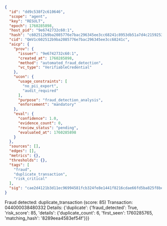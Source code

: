 ```json
{
  "id": "dd9c538f2c610646",
  "scope": "agent",
  "key": "RESULT",
  "epoch": 1760285898,
  "host_pid": "9e6742732c60:1",
  "hash": "c602512b9ba2085776e7bac296345ee3cc68241c8953db51a7d4c21592532bef",
  "cid": "QmV1c602512b9ba2085776e7bac296345ee3cc68241c",
  "aicp": {
    "prov": {
      "issuer": "9e6742732c60:1",
      "created_at": 1760285898,
      "method": "automated_fraud_detection",
      "vc_type": "VerifiableCredential"
    },
    "ucon": {
      "usage_constraints": [
        "no_pii_export",
        "audit_required"
      ],
      "purpose": "fraud_detection_analysis",
      "enforcement": "mandatory"
    },
    "eval": {
      "confidence": 1.0,
      "evidence_count": 0,
      "review_status": "pending",
      "evaluated_at": 1760285898
    }
  },
  "sources": [],
  "edges": [],
  "metrics": {},
  "thresholds": {},
  "tags": [
    "fraud",
    "duplicate_transaction",
    "risk_critical"
  ],
  "sig": "cae2d4121b3d11ec96994581fcb324fe8e1441f8216cdae66fd5ba825f8bebbf"
}
```

Fraud detected: duplicate_transaction (score: 85)
Transaction: 044000038480332
Details: {'duplicate': {'fraud_detected': True, 'risk_score': 85, 'details': {'duplicate_count': 6, 'first_seen': 1760285765, 'matching_hash': '8289eea4583ef54f'}}}